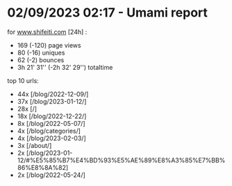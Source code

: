 # 02/09/2023 02:17 - Umami report
for www.shifeiti.com [24h] :

 - 169 (-120) page views
 - 80 (-16) uniques
 - 62 (-2) bounces
 - 3h 21' 31'' (-2h 32' 29'') totaltime


top 10 urls:
 - 44x [/blog/2022-12-09/]
 - 37x [/blog/2023-01-12/]
 - 28x [/]
 - 18x [/blog/2022-12-22/]
 - 8x [/blog/2022-05-07/]
 - 4x [/blog/categories/]
 - 4x [/blog/2023-02-03/]
 - 3x [/about/]
 - 2x [/blog/2023-01-12/#%E5%85%B7%E4%BD%93%E5%AE%89%E8%A3%85%E7%BB%86%E8%8A%82]
 - 2x [/blog/2022-05-24/]


